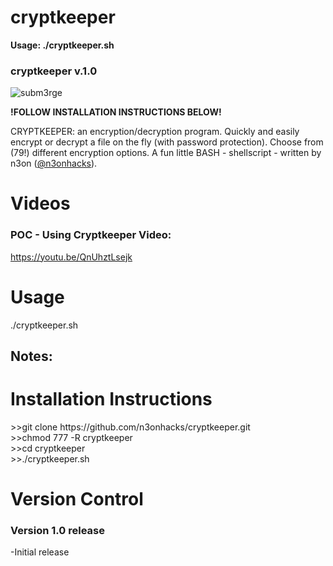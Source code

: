 # cryptkeeper

<b>Usage: ./cryptkeeper.sh</b>

<h3>cryptkeeper v.1.0</h3>
<img src="https://github.com/n3onhacks/cryptkeeper/blob/main/cryptkeeper_logo.jpg" alt="subm3rge">

**!FOLLOW INSTALLATION INSTRUCTIONS BELOW!**<p>
CRYPTKEEPER: an encryption/decryption program. Quickly and easily encrypt or decrypt a file on the fly (with password protection). Choose from (79!) different encryption options. A fun little BASH - shellscript - written by n3on (<a href="https://www.twitter.com/@n3onhacks">@n3onhacks</a>).

<h1>Videos</h1>

<h3>POC - Using Cryptkeeper Video:</h3><p>
<a href="https://youtu.be/QnUhztLsejk">https://youtu.be/QnUhztLsejk</a><p>
 
<h1>Usage</h1>
  
./cryptkeeper.sh<p>
  
<h2>Notes: </h2>

 <h1>Installation Instructions</h1>
>>git clone https://github.com/n3onhacks/cryptkeeper.git<br>
>>chmod 777 -R cryptkeeper<br>
>>cd cryptkeeper<br>
>>./cryptkeeper.sh<br>

<h1>Version Control</h1>
 <h3>Version 1.0 release</h3>
-Initial release
 

